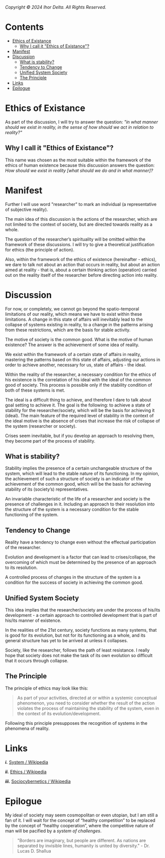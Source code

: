 _Copyright © 2024 Ihor Delta. All Rights Reserved._

# Contents

- [Ethics of Existance](#ethics-of-existance)
  - [Why I call it "Ethics of Existance"?](#why-i-call-it-ethics-of-existance)
- [Manifest](#manifest)
- [Discussion](#discussion)
  - [What is stability?](#what-is-stability)
  - [Tendency to Change](#tendency-to-change)
  - [Unified System Society](#unified-system-society)
  - [The Principle](#the-principle)
- [Links](#links)
- [Epilogue](#epilogue)

# Ethics of Existance

As part of the discussion, I will try to answer the question: _"in what manner should we exist in reality, in the sense of how should we act in relation to reality?"_

## Why I call it "Ethics of Existance"?

This name was chosen as the most suitable within the framework of the ethics of human existence because this discussion answers the question: _How should we exist in reality [what should we do and in what manner]?_

# Manifest

Further I will use word "researcher" to mark an individual (a representative of subjective reality).

The main idea of this discussion is the actions of the researcher, which are not limited to the context of society, but are directed towards reality as a whole.

The question of the researcher’s spirituality will be omitted within the framework of these discussions.  I will try to give a theoretical justification for ethics (the principle of action).

Also, within the framework of the ethics of existence (hereinafter - ethics), we dare to talk not about an action that occurs in reality, but about an action aimed at reality - that is, about a certain thinking action (operation) carried out on the reality itself of the researcher before directing  action into reality.

# Discussion

For now, or completely, we cannot go beyond the spatio-temporal limitations of our reality, which means we have to exist within these limitations.  A change in this state of affairs will inevitably lead to the collapse of systems existing in reality, to a change in the patterns arising from these restrictions, which are the basis for stable activity.  

The motive of society is the common good.  What is the motive of human existence? The answer is the achievement of some idea of reality.  

We exist within the framework of a certain state of affairs in reality, mastering the patterns based on this state of affairs, adjusting our actions in order to achieve another, necessary for us, state of affairs - the ideal.

Within the reality of the researcher, a necessary condition for the ethics of his existence is the correlation of his ideal with the ideal of the common good of society. This process is possible only if the stability condition of both of these systems is met.

The ideal is a difficult thing to achieve, and therefore I dare to talk about goal setting to achieve it. The goal is the following: to achieve a state of stability for the researcher/society, which will be the basis for achieving it (ideal). The main feature of the required level of stability in the context of the ideal motive is the absence of crises that increase the risk of collapse of the system (researcher or society). 

Crises seem inevitable, but if you develop an approach to resolving them, they become part of the process of stability.

## What is stability?

Stability implies the presence of a certain unchangeable structure of the system, which will lead to the stable nature of its functioning. In my opinion, the achievement of such a structure of society is an indicator of the achievement of the common good, which will be the basis for achieving stability of its (society’s) representatives.

An invariable characteristic of the life of a researcher and society is the presence of challenges in it. Including an approach to their resolution into the structure of the system is a necessary condition for the stable functioning of the system.

## Tendency to Change

Reality have a tendency to change even without the effectual participation of the researcher.

Evolution and development is a factor that can lead to crises/collapse, the overcoming of which must be determined by the presence of an approach to its resolution.

A controlled process of changes in the structure of the system is a condition for the success of society in achieving the common good.

## Unified System Society

This idea implies that the researcher/society are under the process of his/its development - a certain approach to controlled development that is part of his/its manner of existence.

In the realities of the 21st century, society functions as many systems, that is good for its evolution, but not for its functioning as a whole, and its general structure has yet to be arrived at unless it collapses.

Society, like the researcher, follows the path of least resistance.  I really hope that society does not make the task of its own evolution so difficult that it occurs through collapse.

## The Principle

The principle of ethics may look like this:

> As part of your activities, directed at or within a systemic conceptual phenomenon, you need to consider whether the result of the action violates the process of maintaining the stability of the system, even in the context of its evolution/development.

Following this principle presupposes the recognition of systems in the phenomena of reality.

# Links

_**i.**_ [System / Wikipedia](https://en.m.wikipedia.org/wiki/System)

_**ii.**_ [Ethics / Wikipedia](https://en.m.wikipedia.org/wiki/Ethics)

_**iii.**_ [Sociocybernetics / Wikipedia](https://en.m.wikipedia.org/wiki/Sociocybernetics)

# Epilogue

My ideal of society may seem cosmopolitan or even utopian, but I am still a fan of it. I will wait for the concept of “healthy competition” to be replaced by the concept of “healthy cooperation”, where the competitive nature of man will be pacified by a _system of challenges_.

> "Borders are imaginary, but people are different. As nations are separated by invisible lines, humanity is united by diversity." - Dr. Lucas D. Shallua
